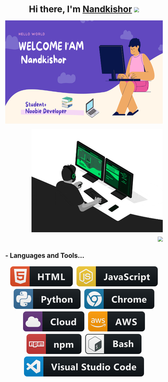 <div align="center">
   <h1>Hi there, I'm <a href="https://github.com/Nandkishor01">Nandkishor</a> <img src="https://media.giphy.com/media/hvRJCLFzcasrR4ia7z/giphy.gif" width="25px"> </h1>
   
</div>
<div align="center">
<img align="center" src="https://github.com/Nandkishor01/Nandkishor01/blob/main/Welcome%20I'am%20Nandkishor.png" alt="Banner" width="1000" height="330">
</div>   
<br>

<div align="right">
<img align="center" src="https://github.com/Nandkishor01/Nandkishor01/blob/main/dev.gif" alt="Coder gif" width="420" height="330">
</div> 
<p align="right" >
<a href="https://github.com/anuraghazra/github-readme-stats"> 
    <img src="https://github-readme-stats.vercel.app/api?username=Nandkishor01&&show_icons=true&theme=radical"/>
   </a>
   </p>


## - Languages and Tools...

<p align="center">
  <img src="https://raw.githubusercontent.com/8bithemant/8bithemant/master/svg/dev/languages/html.svg" alt="html" style="vertical-align:top; margin:4px">    
  <img src="https://raw.githubusercontent.com/8bithemant/8bithemant/master/svg/dev/languages/js.svg" alt="js" style="vertical-align:top; margin:4px">
  <img src="https://raw.githubusercontent.com/8bithemant/8bithemant/master/svg/dev/languages/python.svg" alt="python" style="vertical-align:top; margin:4px">
  <img src="https://raw.githubusercontent.com/8bithemant/8bithemant/master/svg/dev/misc/chrome.svg" alt="chrome" style="vertical-align:top; margin:4px">
  <img src="https://raw.githubusercontent.com/8bithemant/8bithemant/master/svg/dev/misc/cloud.svg" alt="cloud" style="vertical-align:top; margin:4px">
  <img src="https://raw.githubusercontent.com/8bithemant/8bithemant/master/svg/dev/services/aws.svg" alt="aws" style="vertical-align:top; margin:4px">
  <img src="https://raw.githubusercontent.com/8bithemant/8bithemant/master/svg/dev/services/npm.svg" alt="npm" style="vertical-align:top; margin:4px">
  <img src="https://raw.githubusercontent.com/8bithemant/8bithemant/master/svg/dev/tools/bash.svg" alt="bash" style="vertical-align:top; margin:4px">
  <img src="https://raw.githubusercontent.com/8bithemant/8bithemant/master/svg/dev/tools/visualstudio_code.svg" alt="vscode" style="vertical-align:top; margin:4px">
</p>
<!---
Nandkishor01/Nandkishor01 is a ✨ special ✨ repository because its `README.md` (this file) appears on your GitHub profile.
You can click the Preview link to take a look at your changes.
--->
